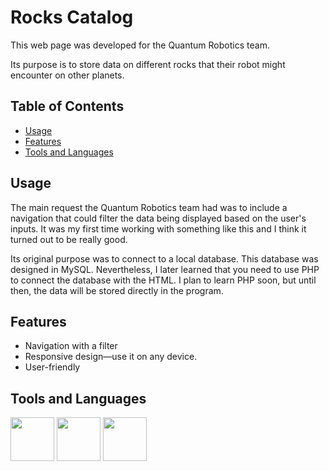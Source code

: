 # Rocks Catalog
This web page was developed for the Quantum Robotics team.

Its purpose is to store data on different rocks that their robot might encounter on other planets. 

## Table of Contents

- [Usage](#usage-)
- [Features](#features-)
- [Tools and Languages](#toolsandlanguages-)

## Usage

The main request the Quantum Robotics team had was to include a navigation that could filter the data being displayed based on the user's inputs. It was my first time working with something like this and I think it turned out to be really good.

Its original purpose was to connect to a local database. This database was designed in MySQL. Nevertheless, I later learned that you need to use PHP to connect the database with the HTML. I plan to learn PHP soon, but until then, the data will be stored directly in the program.

## Features

- Navigation with a filter
- Responsive design—use it on any device.
- User-friendly

## Tools and Languages
<img src="https://github.com/kiolo99/rocks-catalog/assets/141796589/1a27b924-b281-4119-9656-41e174b3bf04" height = 70px/>
<img src="https://github.com/kiolo99/rocks-catalog/assets/141796589/688f800e-ee9d-4db7-ad3d-3b4b81c526b7" height = 70px/>
<img src="https://github.com/kiolo99/rocks-catalog/assets/141796589/141a4a5b-248e-49d3-b6be-8e70db7d7de5" height = 70px/>
